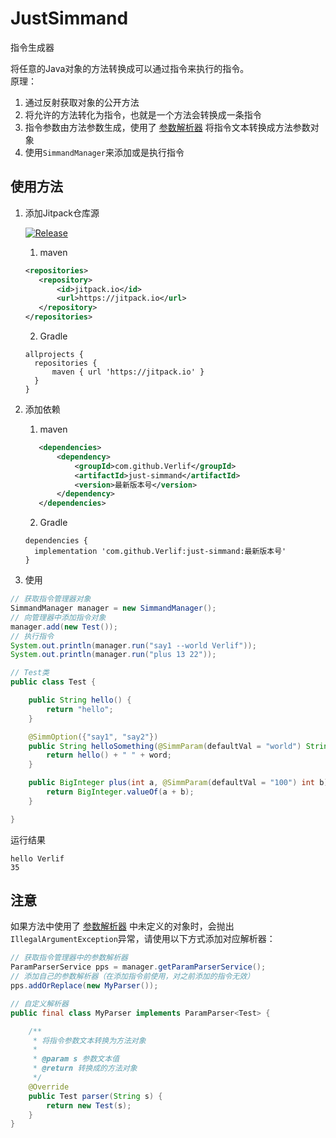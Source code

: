 # JustSimmand

指令生成器

将任意的Java对象的方法转换成可以通过指令来执行的指令。  
原理：
1. 通过反射获取对象的公开方法
2. 将允许的方法转化为指令，也就是一个方法会转换成一条指令
3. 指令参数由方法参数生成，使用了 [参数解析器](https://github.com/Verlif/ParamParser) 将指令文本转换成方法参数对象
4. 使用`SimmandManager`来添加或是执行指令

## 使用方法

1. 添加Jitpack仓库源

   [![Release](https://jitpack.io/v/Verlif/just-simmand.svg)](https://jitpack.io/#Verlif/just-simmand)

   1. maven
   
   ```xml
   <repositories>
      <repository>
          <id>jitpack.io</id>
          <url>https://jitpack.io</url>
      </repository>
   </repositories>
   ```

   2. Gradle
   
   ```text
   allprojects {
     repositories {
         maven { url 'https://jitpack.io' }
     }
   }
   ```

2. 添加依赖

   1. maven
   
   ```xml
      <dependencies>
          <dependency>
              <groupId>com.github.Verlif</groupId>
              <artifactId>just-simmand</artifactId>
              <version>最新版本号</version>
          </dependency>
      </dependencies>
   ```

   2. Gradle
   
   ```text
   dependencies {
     implementation 'com.github.Verlif:just-simmand:最新版本号'
   }
   ```

3. 使用
```java
// 获取指令管理器对象
SimmandManager manager = new SimmandManager();
// 向管理器中添加指令对象
manager.add(new Test());
// 执行指令
System.out.println(manager.run("say1 --world Verlif"));
System.out.println(manager.run("plus 13 22"));

// Test类
public class Test {

    public String hello() {
        return "hello";
    }

    @SimmOption({"say1", "say2"})
    public String helloSomething(@SimmParam(defaultVal = "world") String word) {
        return hello() + " " + word;
    }

    public BigInteger plus(int a, @SimmParam(defaultVal = "100") int b) {
        return BigInteger.valueOf(a + b);
    }

}
```

运行结果

```text
hello Verlif
35
```

## 注意

如果方法中使用了 [参数解析器](https://github.com/Verlif/ParamParser) 中未定义的对象时，会抛出`IllegalArgumentException`异常，请使用以下方式添加对应解析器：

```java
// 获取指令管理器中的参数解析器
ParamParserService pps = manager.getParamParserService();
// 添加自己的参数解析器（在添加指令前使用，对之前添加的指令无效）
pps.addOrReplace(new MyParser());

// 自定义解析器
public final class MyParser implements ParamParser<Test> {

    /**
     * 将指令参数文本转换为方法对象
     * 
     * @param s 参数文本值
     * @return 转换成的方法对象
     */
    @Override
    public Test parser(String s) {
        return new Test(s);
    }
}
```